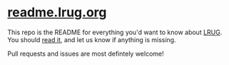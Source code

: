 # [readme.lrug.org](http://readme.lrug.org)

This repo is the README for everything you'd want to know about [LRUG](http://lrug.org).  You should [read it](http://readme.lrug.org), and let us know if anything is missing.

Pull requests and issues are most defintely welcome!

